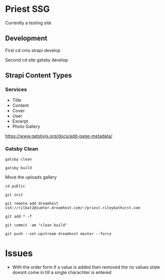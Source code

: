 # Priest SSG

Currently a testing site

## Development

First
cd cms
strapi develop

Second
cd site
gatsby develop

## Strapi Content Types

### Services

- Title
- Content
- Cover
- User
- Excerpt
- Photo Gallery

https://www.gatsbyjs.org/docs/add-page-metadata/

### Gatsby Clean
``` gatsby clean ```

``` gatsby build ```

Move the uploads gallery

``` cd public ```

``` git init ```

``` git remote add dreamhost ssh://rilbat2@sumter.dreamhost.com/~/priest.rileybathurst.com ```

``` git add * -f ```

``` git commit -am "clean build" ```

``` git push --set-upstream dreamhost master --force ```

# Issues

- With the order form if a value is added then removed the no values state doesnt come in till a single charachter is entered